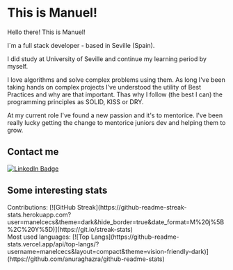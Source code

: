 <h1>This is Manuel!</h1>
<div id="bio">
<p>Hello there! This is Manuel!</p>
<p>I´m a full stack developer - based in Seville (Spain).</p>
<p>I did study at University of Seville and continue my learning period by myself.</p>
<p>I love algorithms and solve complex problems using them. As long I've been taking hands on complex projects I've understood the utility of Best Practices and why are that important. Thas why I follow (the best I can) the programming principles as SOLID, KISS or DRY.</p>
<p>At my current role I've found a new passion and it's to mentorice. I've been really lucky getting the change to mentorice juniors dev and helping them to grow.</p>
</div>
<div id="badges">
  <h2>Contact me</h2>
  <a href="https://www.linkedin.com/in/manuelc-perez" target="_blank">
    <img src="https://img.shields.io/badge/LinkedIn-blue?style=for-the-badge&logo=linkedin&logoColor=white" alt="LinkedIn Badge"/>
  </a>
</div>
<div>
  <h2>Some interesting stats</h2>
  <span>Contributions:</span>
  [![GitHub Streak](https://github-readme-streak-stats.herokuapp.com?user=manelcecs&theme=dark&hide_border=true&date_format=M%20j%5B%2C%20Y%5D)](https://git.io/streak-stats)
  <br>
  <span>Most used languages:</span>
  [![Top Langs](https://github-readme-stats.vercel.app/api/top-langs/?username=manelcecs&layout=compact&theme=vision-friendly-dark)](https://github.com/anuraghazra/github-readme-stats)
  </div>
